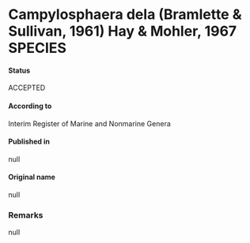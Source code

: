 Campylosphaera dela (Bramlette & Sullivan, 1961) Hay & Mohler, 1967 SPECIES
=======

#### Status
ACCEPTED

#### According to
Interim Register of Marine and Nonmarine Genera

#### Published in
null

#### Original name
null

### Remarks
null